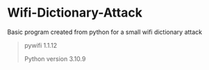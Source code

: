 # Wifi-Dictionary-Attack
Basic program created from python for a small wifi dictionary attack
>pywifi 1.1.12
>>
>Python version 3.10.9
